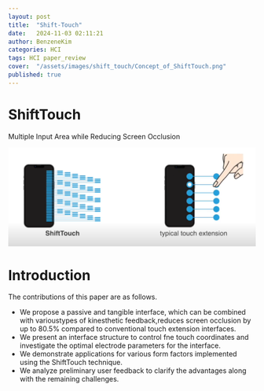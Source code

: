 ```yaml
---
layout: post
title:  "Shift-Touch"
date:   2024-11-03 02:11:21
author: BenzeneKim
categories: HCI
tags: HCI paper_review
cover:  "/assets/images/shift_touch/Concept_of_ShiftTouch.png"
published: true
---
```


# ShiftTouch
Multiple Input Area while Reducing Screen Occlusion

![Concept](/assets/images/shift_touch/Concept_of_ShiftTouch.png)

# Introduction
The contributions of this paper are as follows.
- We propose a passive and tangible interface, which can be combined with varioustypes of kinesthetic feedback,reduces screen occlusion by up to 80.5% compared to conventional touch extension interfaces.
- We present an interface structure to control fne touch coordinates and investigate the optimal electrode parameters for
the interface.
- We demonstrate applications for various form factors implemented using the ShiftTouch technique.
- We analyze preliminary user feedback to clarify the advantages along with the remaining challenges.
